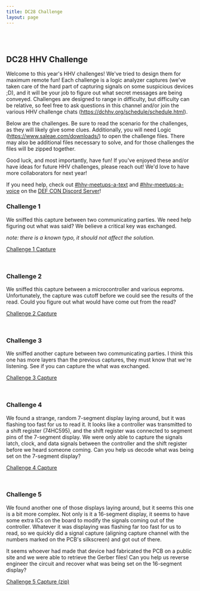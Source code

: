 ```yaml
---
title: DC28 Challenge
layout: page
---
```


<br/>
<br/>

## DC28 HHV Challenge
Welcome to this year's HHV challenges! We've tried to design them for maximum remote fun! Each challenge is a logic analyzer captures (we've taken care of the hard part of capturing signals on some suspicious devices ;D), and it will be your job to figure out what secret messages are being conveyed. Challenges are designed to range in difficulty, but difficulty can be relative, so feel free to ask questions in this channel and/or join the various HHV challenge chats (https://dchhv.org/schedule/schedule.html).

Below are the challenges. Be sure to read the scenario for the challenges, as they will likely give some clues. Additionally, you will need Logic (https://www.saleae.com/downloads/) to open the challenge files. There may also be additional files necessary to solve, and for those challenges the files will be zipped together.

Good luck, and most importantly, have fun! If you've enjoyed these and/or have ideas for future HHV challenges, please reach out! We'd love to have more collaborators for next year!

If you need help, check out [#hhv-meetups-a-text](https://discord.com/channels/708208267699945503/739567085004521533) and [#hhv-meetups-a-voice](https://discord.com/channels/708208267699945503/739571117756383333) on the [DEF CON Discord Server](https://discord.gg/DEFCON)!

### Challenge 1
We sniffed this capture between two communicating parties. We need help figuring out what was said? We believe a critical key was exchanged.

_note: there is a known typo, it should not affect the solution._

[Challenge 1 Capture](/assets/challenges/dc28/challenge1.logicdata)

<br>

### Challenge 2
We sniffed this capture between a microcontroller and various eeproms. Unfortunately, the capture was cutoff before we could see the results of the read. Could you figure out what would have come out from the read?

[Challenge 2 Capture](/assets/challenges/dc28/challenge2.logicdata)

<br>

### Challenge 3
We sniffed another capture between two communicating parties. I think this one has more layers than the previous captures, they must know that we're listening. See if you can capture the what was exchanged.

[Challenge 3 Capture](/assets/challenges/dc28/challenge3.logicdata)

<br>

### Challenge 4
We found a strange, random 7-segment display laying around, but it was flashing too fast for us to read it. It looks like a controller was transmitted to a shift register (74HC595), and the shift register was connected to segment pins of the 7-segment display. We were only able to capture the signals latch, clock, and data signals between the controller and the shift register before we heard someone coming. Can you help us decode what was being set on the 7-segment display?

[Challenge 4 Capture](/assets/challenges/dc28/challenge4.logicdata)

<br>

### Challenge 5
We found another one of those displays laying around, but it seems this one is a bit more complex. Not only is it a 16-segment display, it seems to have some extra ICs on the board to modify the signals coming out of the controller. Whatever it was displaying was flashing far too fast for us to read, so we quickly did a signal capture (aligning capture channel with the numbers marked on the PCB's silkscreen) and got out of there.

It seems whoever had made that device had fabricated the PCB on a public site and we were able to retrieve the Gerber files! Can you help us reverse engineer the circuit and recover what was being set on the 16-segment display?

[Challenge 5 Capture (zip)](/assets/challenges/dc28/challenge5.zip)
